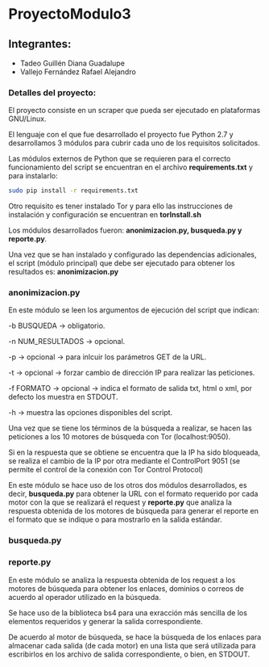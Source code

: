 # ProyectoModulo3
## Integrantes:
* Tadeo Guillén Diana Guadalupe
* Vallejo Fernández Rafael Alejandro

### Detalles del proyecto:

El proyecto consiste en un scraper que pueda ser ejecutado en plataformas GNU/Linux.

El lenguaje con el que fue desarrollado el proyecto fue Python 2.7 y desarrollamos 3 módulos para cubrir cada uno de los requisitos solicitados.

Las módulos externos de Python que se requieren para el correcto funcionamiento del script se encuentran en el archivo __requirements.txt__ y para instalarlo:
```bash
sudo pip install -r requirements.txt
```

Otro requisito es tener instalado Tor y para ello las instrucciones de instalación y configuración se encuentran en __torInstall.sh__

Los módulos desarrollados fueron: __anonimizacion.py, busqueda.py y reporte.py__.

Una vez que se han instalado y configurado las dependencias adicionales, el script (módulo principal) que debe ser ejecutado para obtener los resultados es: __anonimizacion.py__

### anonimizacion.py
En este módulo se leen los argumentos de ejecución del script que indican:

-b BUSQUEDA -> obligatorio.

-n NUM_RESULTADOS -> opcional.

-p -> opcional  -> para inlcuir los parámetros GET de la URL.

-t -> opcional -> forzar cambio de dirección IP para realizar las peticiones.

-f FORMATO -> opcional -> indica el formato de salida txt, html o xml, por defecto los muestra en STDOUT.

-h -> muestra las opciones disponibles del script.

Una vez que se tiene los términos de la búsqueda a realizar, se hacen las peticiones a los 10 motores de búsqueda con Tor (localhost:9050).

Si en la respuesta que se obtiene se encuentra que la IP ha sido bloqueada, se realiza el cambio de la IP por otra mediante el ControlPort 9051 (se permite el control de la conexión con Tor Control Protocol)

En este módulo se hace uso de los otros dos módulos desarrollados, es decir, __busqueda.py__ para obtener la URL con el formato requerido por cada motor con la que se realizará el request y __reporte.py__ que analiza la respuesta obtenida de los motores de búsqueda para generar el reporte en el formato que se indique o para mostrarlo en la salida estándar.

### busqueda.py

### reporte.py

En este módulo se analiza la respuesta obtenida de los request a los motores de búsqueda para obtener los enlaces, dominios o correos de acuerdo al operador utilizado en la búsqueda.

Se hace uso de la biblioteca bs4 para una exracción más sencilla de los elementos requeridos y generar la salida correspondiente.

De acuerdo al motor de búsqueda, se hace la búsqueda de los enlaces para almacenar cada salida (de cada motor) en una lista que será utilizada para escribirlos en los archivo de salida correspondiente, o bien, en STDOUT.
